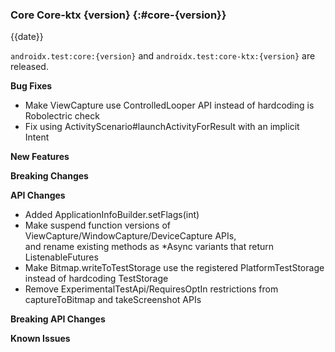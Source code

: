 ### Core Core-ktx {version} {:#core-{version}}

{{date}}

`androidx.test:core:{version}` and `androidx.test:core-ktx:{version}` are released.

**Bug Fixes**

* Make ViewCapture use ControlledLooper API instead of hardcoding is Robolectric check
* Fix using ActivityScenario#launchActivityForResult with an implicit Intent

**New Features**

**Breaking Changes**

**API Changes**

* Added ApplicationInfoBuilder.setFlags(int)
* Make suspend function versions of ViewCapture/WindowCapture/DeviceCapture APIs,  
  and rename existing methods as *Async variants that return ListenableFutures
* Make Bitmap.writeToTestStorage use the registered PlatformTestStorage instead of hardcoding TestStorage
* Remove ExperimentalTestApi/RequiresOptIn restrictions from captureToBitmap and takeScreenshot APIs

**Breaking API Changes**

**Known Issues**

